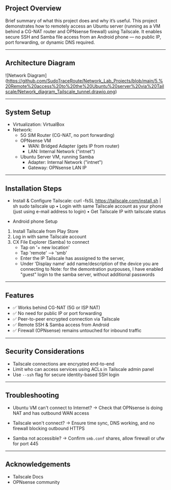 ## Project Overview
Brief summary of what this project does and why it’s useful.
This project demonstrates how to remotely access an Ubuntu server (running as a VM behind a CG-NAT router and OPNsense firewall) using Tailscale. 
It enables secure SSH and Samba file access from an Android phone — no public IP, port forwarding, or dynamic DNS required.

---

## Architecture Diagram 

![Network Diagram] (https://github.com/SudoTraceRoute/Network_Lab_Projects/blob/main/5.%20Remote%20access%20to%20the%20Ubuntu%20server%20via%20Tailscale/Network_diagram_Tailscale_tunnel.drawio.png)

---

## System Setup

- Virtualization: VirtualBox
- Network:
  - 5G SIM Router (CG-NAT, no port forwarding)
  - OPNsense VM
    - WAN: Bridged Adapter (gets IP from router)
    - LAN: Internal Network ("intnet")
  - Ubuntu Server VM, running Samba
    - Adapter: Internal Network ("intnet")
    - Gateway: OPNsense LAN IP

---

## Installation Steps

- Install & Configure Tailscale:
curl -fsSL https://tailscale.com/install.sh | sh
sudo tailscale up
    • Login with same Tailscale account as your phone (just using e-mail address to login)
    • Get Tailscale IP with tailscale status

- Android phone Setup

1. Install Tailscale from Play Store
2. Log in with same Tailscale account
3. CX File Explorer (Samba) to connect
   - Tap on '+ new location'
   - Tap 'remote' --> 'smb'
   - Enter the IP Tailscale has asssigned to the server,
   - Under 'Display name' add name/description of the device you are connecting to
Note: for the demontration purpouses, I have enabled "guest" login to the samba server, without additional passwords 

---
   
## Features
- ✅ Works behind CG-NAT (5G or ISP NAT)
- ✅ No need for public IP or port forwarding
- ✅ Peer-to-peer encrypted connection via Tailscale
- ✅ Remote SSH & Samba access from Android
- ✅ Firewall (OPNsense) remains untouched for inbound traffic

---

## Security Considerations
- Tailscale connections are encrypted end-to-end
- Limit who can access services using ACLs in Tailscale admin panel
- Use `--ssh` flag for secure identity-based SSH login

---

## Troubleshooting
- Ubuntu VM can't connect to Internet?
  → Check that OPNsense is doing NAT and has outbound WAN access

- Tailscale won't connect?
  → Ensure time sync, DNS working, and no firewall blocking outbound HTTPS

- Samba not accessible?
  → Confirm `smb.conf` shares, allow firewall or ufw for port 445

---

## Acknowledgements
- Tailscale Docs
- OPNsense community

